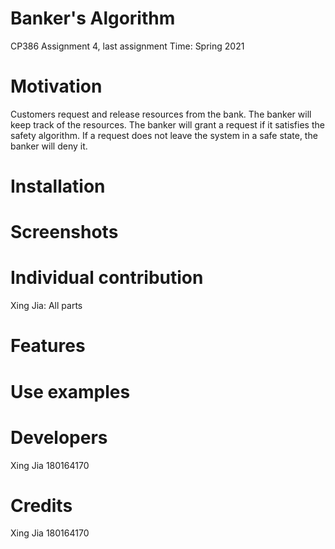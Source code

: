# Banker's Algorithm
CP386 Assignment 4, last assignment
Time: Spring 2021

# Motivation
Customers request and release resources from the bank. The banker will keep track of the resources. The banker will grant a request if it satisfies the safety algorithm. If a request does not leave the system in a safe state, the banker will deny it.

# Installation

# Screenshots

# Individual contribution
Xing Jia: All parts

# Features

# Use examples

# Developers
Xing Jia 180164170

# Credits
Xing Jia 180164170
